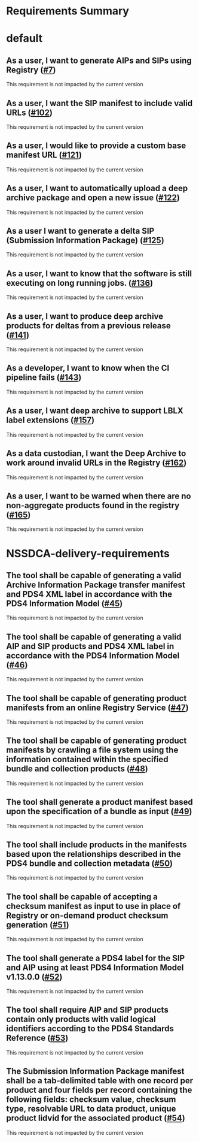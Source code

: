 
Requirements Summary
====================

# default

## As a user, I want to generate AIPs and SIPs using Registry ([#7](https://github.com/NASA-PDS/deep-archive/issues/7)) 


This requirement is not impacted by the current version
## As a user, I want the SIP manifest to include valid URLs ([#102](https://github.com/NASA-PDS/deep-archive/issues/102)) 


This requirement is not impacted by the current version
## As a user, I would like to provide a custom base manifest URL ([#121](https://github.com/NASA-PDS/deep-archive/issues/121)) 


This requirement is not impacted by the current version
## As a user, I want to automatically upload a deep archive package and open a new issue ([#122](https://github.com/NASA-PDS/deep-archive/issues/122)) 


This requirement is not impacted by the current version
## As a user I want to generate a delta SIP (Submission Information Package) ([#125](https://github.com/NASA-PDS/deep-archive/issues/125)) 


This requirement is not impacted by the current version
## As a user, I want to know that the software is still executing on long running jobs. ([#136](https://github.com/NASA-PDS/deep-archive/issues/136)) 


This requirement is not impacted by the current version
## As a user, I want to produce deep archive products for deltas from a previous release ([#141](https://github.com/NASA-PDS/deep-archive/issues/141)) 


This requirement is not impacted by the current version
## As a developer, I want to know when the CI pipeline fails ([#143](https://github.com/NASA-PDS/deep-archive/issues/143)) 


This requirement is not impacted by the current version
## As a user, I want deep archive to support LBLX label extensions ([#157](https://github.com/NASA-PDS/deep-archive/issues/157)) 


This requirement is not impacted by the current version
## As a data custodian, I want the Deep Archive to work around invalid URLs in the Registry ([#162](https://github.com/NASA-PDS/deep-archive/issues/162)) 


This requirement is not impacted by the current version
## As a user, I want to be warned when there are no non-aggregate products found in the registry ([#165](https://github.com/NASA-PDS/deep-archive/issues/165)) 


This requirement is not impacted by the current version
# NSSDCA-delivery-requirements

## The tool shall be capable of generating a valid Archive Information Package transfer manifest and PDS4 XML label in accordance with the PDS4 Information Model ([#45](https://github.com/NASA-PDS/deep-archive/issues/45)) 


This requirement is not impacted by the current version
## The tool shall be capable of generating a valid AIP and SIP products and PDS4 XML label in accordance with the PDS4 Information Model ([#46](https://github.com/NASA-PDS/deep-archive/issues/46)) 


This requirement is not impacted by the current version
## The tool shall be capable of generating product manifests from an online Registry Service ([#47](https://github.com/NASA-PDS/deep-archive/issues/47)) 


This requirement is not impacted by the current version
## The tool shall be capable of generating product manifests by crawling a file system using the information contained within the specified bundle and collection products ([#48](https://github.com/NASA-PDS/deep-archive/issues/48)) 


This requirement is not impacted by the current version
## The tool shall generate a product manifest based upon the specification of a bundle as input ([#49](https://github.com/NASA-PDS/deep-archive/issues/49)) 


This requirement is not impacted by the current version
## The tool shall include products in the manifests based upon the relationships described in the PDS4 bundle and collection metadata ([#50](https://github.com/NASA-PDS/deep-archive/issues/50)) 


This requirement is not impacted by the current version
## The tool shall be capable of accepting a checksum manifest as input to use in place of Registry or on-demand product checksum generation ([#51](https://github.com/NASA-PDS/deep-archive/issues/51)) 


This requirement is not impacted by the current version
## The tool shall generate a PDS4 label for the SIP and AIP using at least PDS4 Information Model v1.13.0.0 ([#52](https://github.com/NASA-PDS/deep-archive/issues/52)) 


This requirement is not impacted by the current version
## The tool shall require AIP and SIP products contain only products with valid logical identifiers according to the PDS4 Standards Reference ([#53](https://github.com/NASA-PDS/deep-archive/issues/53)) 


This requirement is not impacted by the current version
## The Submission Information Package manifest shall be a tab-delimited table with one record per product and four fields per record containing the following fields: checksum value, checksum type, resolvable URL to data product, unique product lidvid for the associated product ([#54](https://github.com/NASA-PDS/deep-archive/issues/54)) 


This requirement is not impacted by the current version